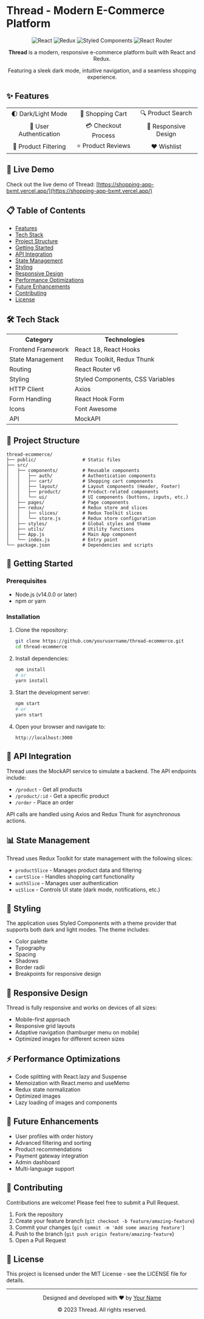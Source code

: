 # Thread - Modern E-Commerce Platform

<div align="center">
  <img src="https://img.shields.io/badge/React-18.2.0-61DAFB?style=for-the-badge&logo=react&logoColor=white" alt="React" />
  <img src="https://img.shields.io/badge/Redux-4.2.1-764ABC?style=for-the-badge&logo=redux&logoColor=white" alt="Redux" />
  <img src="https://img.shields.io/badge/Styled_Components-5.3.10-DB7093?style=for-the-badge&logo=styled-components&logoColor=white" alt="Styled Components" />
  <img src="https://img.shields.io/badge/React_Router-6.11.1-CA4245?style=for-the-badge&logo=react-router&logoColor=white" alt="React Router" />
</div>

<div align="center">
  <p><strong>Thread</strong> is a modern, responsive e-commerce platform built with React and Redux.</p>
  <p>Featuring a sleek dark mode, intuitive navigation, and a seamless shopping experience.</p>
</div>

## ✨ Features

<div align="center">
  <table>
    <tr>
      <td align="center">🌓 Dark/Light Mode</td>
      <td align="center">🛒 Shopping Cart</td>
      <td align="center">🔍 Product Search</td>
    </tr>
    <tr>
      <td align="center">👤 User Authentication</td>
      <td align="center">💳 Checkout Process</td>
      <td align="center">📱 Responsive Design</td>
    </tr>
    <tr>
      <td align="center">🔎 Product Filtering</td>
      <td align="center">⭐ Product Reviews</td>
      <td align="center">❤️ Wishlist</td>
    </tr>
  </table>
</div>

## 🚀 Live Demo

Check out the live demo of Thread: [https://shopping-app-bxmt.vercel.app/](https://shopping-app-bxmt.vercel.app/)

## 📋 Table of Contents

- [Features](#-features)
- [Tech Stack](#-tech-stack)
- [Project Structure](#-project-structure)
- [Getting Started](#-getting-started)
- [API Integration](#-api-integration)
- [State Management](#-state-management)
- [Styling](#-styling)
- [Responsive Design](#-responsive-design)
- [Performance Optimizations](#-performance-optimizations)
- [Future Enhancements](#-future-enhancements)
- [Contributing](#-contributing)
- [License](#-license)

## 🛠 Tech Stack

<div align="center">
  <table>
    <tr>
      <th>Category</th>
      <th>Technologies</th>
    </tr>
    <tr>
      <td>Frontend Framework</td>
      <td>React 18, React Hooks</td>
    </tr>
    <tr>
      <td>State Management</td>
      <td>Redux Toolkit, Redux Thunk</td>
    </tr>
    <tr>
      <td>Routing</td>
      <td>React Router v6</td>
    </tr>
    <tr>
      <td>Styling</td>
      <td>Styled Components, CSS Variables</td>
    </tr>
    <tr>
      <td>HTTP Client</td>
      <td>Axios</td>
    </tr>
    <tr>
      <td>Form Handling</td>
      <td>React Hook Form</td>
    </tr>
    <tr>
      <td>Icons</td>
      <td>Font Awesome</td>
    </tr>
    <tr>
      <td>API</td>
      <td>MockAPI</td>
    </tr>
  </table>
</div>

## 📂 Project Structure

```
thread-ecommerce/
├── public/                 # Static files
├── src/
│   ├── components/         # Reusable components
│   │   ├── auth/           # Authentication components
│   │   ├── cart/           # Shopping cart components
│   │   ├── layout/         # Layout components (Header, Footer)
│   │   ├── product/        # Product-related components
│   │   └── ui/             # UI components (buttons, inputs, etc.)
│   ├── pages/              # Page components
│   ├── redux/              # Redux store and slices
│   │   ├── slices/         # Redux Toolkit slices
│   │   └── store.js        # Redux store configuration
│   ├── styles/             # Global styles and theme
│   ├── utils/              # Utility functions
│   ├── App.js              # Main App component
│   └── index.js            # Entry point
└── package.json            # Dependencies and scripts
```

## 🚀 Getting Started

### Prerequisites

- Node.js (v14.0.0 or later)
- npm or yarn

### Installation

1. Clone the repository:
   ```bash
   git clone https://github.com/yourusername/thread-ecommerce.git
   cd thread-ecommerce
   ```

2. Install dependencies:
   ```bash
   npm install
   # or
   yarn install
   ```

3. Start the development server:
   ```bash
   npm start
   # or
   yarn start
   ```

4. Open your browser and navigate to:
   ```
   http://localhost:3000
   ```

## 🔌 API Integration

Thread uses the MockAPI service to simulate a backend. The API endpoints include:

- `/product` - Get all products
- `/product/:id` - Get a specific product
- `/order` - Place an order

API calls are handled using Axios and Redux Thunk for asynchronous actions.

## 📊 State Management

Thread uses Redux Toolkit for state management with the following slices:

- `productSlice` - Manages product data and filtering
- `cartSlice` - Handles shopping cart functionality
- `authSlice` - Manages user authentication
- `uiSlice` - Controls UI state (dark mode, notifications, etc.)

## 💅 Styling

The application uses Styled Components with a theme provider that supports both dark and light modes. The theme includes:

- Color palette
- Typography
- Spacing
- Shadows
- Border radii
- Breakpoints for responsive design

## 📱 Responsive Design

Thread is fully responsive and works on devices of all sizes:

- Mobile-first approach
- Responsive grid layouts
- Adaptive navigation (hamburger menu on mobile)
- Optimized images for different screen sizes

## ⚡ Performance Optimizations

- Code splitting with React.lazy and Suspense
- Memoization with React.memo and useMemo
- Redux state normalization
- Optimized images
- Lazy loading of images and components

## 🔮 Future Enhancements

- User profiles with order history
- Advanced filtering and sorting
- Product recommendations
- Payment gateway integration
- Admin dashboard
- Multi-language support

## 🤝 Contributing

Contributions are welcome! Please feel free to submit a Pull Request.

1. Fork the repository
2. Create your feature branch (`git checkout -b feature/amazing-feature`)
3. Commit your changes (`git commit -m 'Add some amazing feature'`)
4. Push to the branch (`git push origin feature/amazing-feature`)
5. Open a Pull Request

## 📄 License

This project is licensed under the MIT License - see the LICENSE file for details.

---

<div align="center">
  <p>Designed and developed with ❤️ by <a href="https://github.com/yourusername">Your Name</a></p>
  <p>© 2023 Thread. All rights reserved.</p>
</div>
